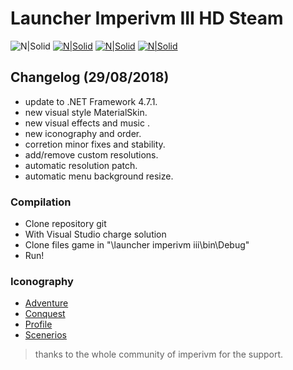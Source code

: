 # Launcher Imperivm III HD Steam

![N|Solid](https://i.imgur.com/P7wlH5N.png)
[![N|Solid](https://i.imgur.com/ZIKPTi2.png)](https://discord.gg/RErjBq8)  [![N|Solid](https://i.imgur.com/hBSJB6X.png)](https://github.com/fabiomarigo7/imperivm-steam) [![N|Solid](https://i.imgur.com/DOMgrz2.png)](https://twitter.com/d4nijerez)

## Changelog (29/08/2018)
- update to .NET Framework 4.7.1.
- new visual style MaterialSkin.
- new visual effects and music .
- new iconography and order.
- corretion minor fixes and stability.
- add/remove custom resolutions.
- automatic resolution patch.
- automatic menu background resize.

### Compilation
  - Clone repository git
  - With Visual Studio charge solution
  - Clone files game in "\launcher imperivm iii\bin\Debug"
  - Run!

### Iconography
- [Adventure](https://www.flaticon.es/icono-gratis/casco-romano_68322#term=roma&page=1&position=18)
 - [Conquest](https://www.flaticon.es/icono-gratis/bandera-en-un-planeta-bajo-las-estrellas_42153#term=conquest&page=1&position=1)
 - [Profile](https://www.flaticon.es/icono-gratis/reanudar_942748#term=perfil&page=1&position=64)
 - [Scenerios](https://www.flaticon.es/icono-gratis/map_149224#term=mapa&page=1&position=22)

> thanks to the whole community of imperivm for the support.
